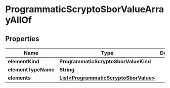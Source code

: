 

# ProgrammaticScryptoSborValueArrayAllOf


## Properties

| Name | Type | Description | Notes |
|------------ | ------------- | ------------- | -------------|
|**elementKind** | **ProgrammaticScryptoSborValueKind** |  |  |
|**elementTypeName** | **String** |  |  [optional] |
|**elements** | [**List&lt;ProgrammaticScryptoSborValue&gt;**](ProgrammaticScryptoSborValue.md) |  |  |



